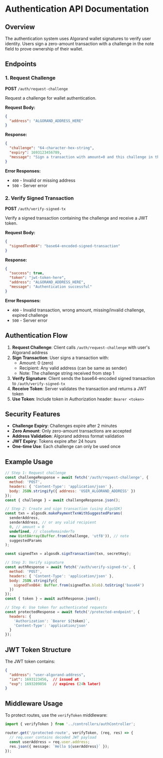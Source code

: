 # Authentication API Documentation

## Overview
The authentication system uses Algorand wallet signatures to verify user identity. Users sign a zero-amount transaction with a challenge in the note field to prove ownership of their wallet.

## Endpoints

### 1. Request Challenge
**POST** `/auth/request-challenge`

Request a challenge for wallet authentication.

**Request Body:**
```json
{
  "address": "ALGORAND_ADDRESS_HERE"
}
```

**Response:**
```json
{
  "challenge": "64-character-hex-string",
  "expiry": 1693123456789,
  "message": "Sign a transaction with amount=0 and this challenge in the note field"
}
```

**Error Responses:**
- `400` - Invalid or missing address
- `500` - Server error

### 2. Verify Signed Transaction
**POST** `/auth/verify-signed-tx`

Verify a signed transaction containing the challenge and receive a JWT token.

**Request Body:**
```json
{
  "signedTxnB64": "base64-encoded-signed-transaction"
}
```

**Response:**
```json
{
  "success": true,
  "token": "jwt-token-here",
  "address": "ALGORAND_ADDRESS_HERE",
  "message": "Authentication successful"
}
```

**Error Responses:**
- `400` - Invalid transaction, wrong amount, missing/invalid challenge, expired challenge
- `500` - Server error

## Authentication Flow

1. **Request Challenge**: Client calls `/auth/request-challenge` with user's Algorand address
2. **Sign Transaction**: User signs a transaction with:
   - Amount: 0 (zero)
   - Recipient: Any valid address (can be same as sender)
   - Note: The challenge string received from step 1
3. **Verify Signature**: Client sends the base64-encoded signed transaction to `/auth/verify-signed-tx`
4. **Receive Token**: Server validates the transaction and returns a JWT token
5. **Use Token**: Include token in Authorization header: `Bearer <token>`

## Security Features

- **Challenge Expiry**: Challenges expire after 2 minutes
- **Zero Amount**: Only zero-amount transactions are accepted
- **Address Validation**: Algorand address format validation
- **JWT Expiry**: Tokens expire after 24 hours
- **One-time Use**: Each challenge can only be used once

## Example Usage

```javascript
// Step 1: Request challenge
const challengeResponse = await fetch('/auth/request-challenge', {
  method: 'POST',
  headers: { 'Content-Type': 'application/json' },
  body: JSON.stringify({ address: 'USER_ALGORAND_ADDRESS' })
});
const { challenge } = await challengeResponse.json();

// Step 2: Create and sign transaction (using AlgoSDK)
const txn = algosdk.makePaymentTxnWithSuggestedParams(
  senderAddress,
  senderAddress, // or any valid recipient
  0, // amount = 0
  undefined, // closeRemainderTo
  new Uint8Array(Buffer.from(challenge, 'utf8')), // note
  suggestedParams
);

const signedTxn = algosdk.signTransaction(txn, secretKey);

// Step 3: Verify signature
const authResponse = await fetch('/auth/verify-signed-tx', {
  method: 'POST',
  headers: { 'Content-Type': 'application/json' },
  body: JSON.stringify({ 
    signedTxnB64: Buffer.from(signedTxn.blob).toString('base64') 
  })
});
const { token } = await authResponse.json();

// Step 4: Use token for authenticated requests
const protectedResponse = await fetch('/protected-endpoint', {
  headers: { 
    'Authorization': `Bearer ${token}`,
    'Content-Type': 'application/json'
  }
});
```

## JWT Token Structure

The JWT token contains:
```json
{
  "address": "user-algorand-address",
  "iat": 1693123456,  // issued at
  "exp": 1693209856   // expires (24h later)
}
```

## Middleware Usage

To protect routes, use the `verifyToken` middleware:

```typescript
import { verifyToken } from '../controllers/authController';

router.get('/protected-route', verifyToken, (req, res) => {
  // req.user contains decoded JWT payload
  const userAddress = req.user.address;
  res.json({ message: `Hello ${userAddress}` });
});
```
